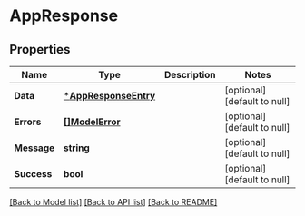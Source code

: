 # AppResponse

## Properties
| Name        | Type                                         | Description | Notes                        |
| ----------- | -------------------------------------------- | ----------- | ---------------------------- |
| **Data**    | [***AppResponseEntry**](AppResponseEntry.md) |             | [optional] [default to null] |
| **Errors**  | [**[]ModelError**](Error.md)                 |             | [optional] [default to null] |
| **Message** | **string**                                   |             | [optional] [default to null] |
| **Success** | **bool**                                     |             | [optional] [default to null] |

[[Back to Model list]](../README.md#documentation-for-models) [[Back to API list]](../README.md#documentation-for-api-endpoints) [[Back to README]](../README.md)
